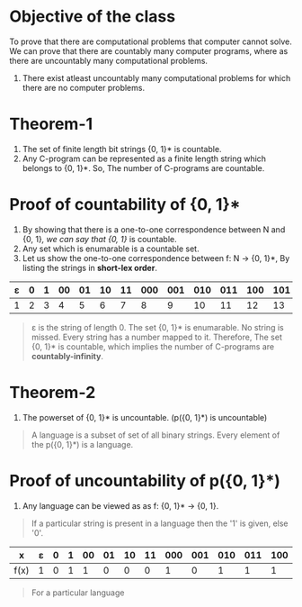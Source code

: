 # Objective of the class
To prove that there are computational problems that computer cannot solve. We can prove that there are countably many computer programs, where as there are uncountably many computational problems.
1. There exist atleast uncountably many computational problems for which there are no computer problems.

# Theorem-1
1. The set of finite length bit strings {0, 1}* is countable.
2. Any C-program can be represented as a finite length string which belongs to {0, 1}*. So, The number of C-programs are countable. 
   
# Proof of countability of {0, 1}*
1. By showing that there is a one-to-one correspondence between N and {0, 1}*, we can say that {0, 1}* is countable.
2. Any set which is enumarable is a countable set.
3. Let us show the one-to-one correspondence between f: N -> {0, 1}*, By listing the strings in **short-lex order**.

|ε |0 |1 |00 |01 |10 |11 |000 |001 |010 |011 |100 |101 |... |
|--- |--- |--- |--- |--- |--- |--- |--- |--- |--- |--- |--- |--- |--- |
|1 |2 |3 |4 |5 |6 |7 |8 |9 |10 |11 |12 |13 |... |

> ε is the string of length 0.
> The set {0, 1}* is enumarable. No string is missed. Every string has a number mapped to it.
> Therefore, The set {0, 1}* is countable, which implies the number of C-programs are __countably-infinity__.

# Theorem-2 
1. The powerset of {0, 1}* is uncountable. (p({0, 1}*) is uncountable)
> A language is a subset of set of all binary strings.
> Every element of the p({0, 1}*) is a language.

# Proof of uncountability of p({0, 1}*)
1. Any language can be viewed as as f: {0, 1}* -> {0, 1}.
> If a particular string is present in a language then the '1' is given, else '0'.

|x |ε |0 |1 |00 |01 |10 |11 |000 |001 |010 |011 |100 |101 |... |
|--- |--- |--- |--- |--- |--- |--- |--- |--- |--- |--- |--- |--- |--- |--- |
|f(x)|1 |0 |1 |1 |0 |0 |0 |1 |0 |1 |1 |1 |0 |... |

> For a particular language 
